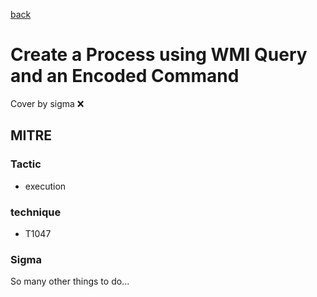 [back](../index.md)
# Create a Process using WMI Query and an Encoded Command
Cover by sigma :x: 

## MITRE
### Tactic
  - execution

### technique
  - T1047

### Sigma

 So many other things to do...